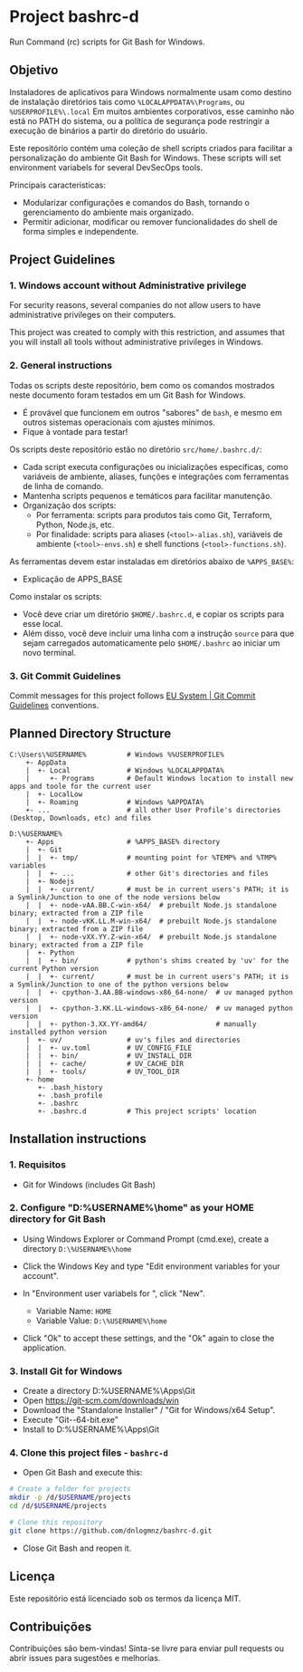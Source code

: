 # Project bashrc-d
Run Command (rc) scripts for Git Bash for Windows.  

## Objetivo

Instaladores de aplicativos para Windows normalmente usam como destino de instalação diretórios tais como `%LOCALAPPDATA%\Programs`, ou `%USERPROFILE%\.local`
Em muitos ambientes corporativos, esse caminho não está no PATH do sistema, ou a política de segurança pode restringir a execução de binários a partir do diretório do usuário.
 
Este repositório contém uma coleção de shell scripts criados para facilitar a personalização do ambiente Git Bash for Windows.
These scripts will set environment variabels for several DevSecOps tools.  

Principais caracteristicas:  
- Modularizar configurações e comandos do Bash, tornando o gerenciamento do ambiente mais organizado.
- Permitir adicionar, modificar ou remover funcionalidades do shell de forma simples e independente.


## Project Guidelines

### 1. Windows account without Administrative privilege  

For security reasons, several companies do not allow users to have administrative privileges on their computers.  

This project was created to comply with this restriction, and assumes that you will install all tools without administrative privileges in Windows.  

### 2. General instructions

Todas os scripts deste repositório, bem como os comandos mostrados neste documento foram testados em um Git Bash for Windows.  
- É provável que funcionem em outros "sabores" de `bash`, e mesmo em outros sistemas operacionais com ajustes mínimos.  
- Fique à vontade para testar!  

Os scripts deste repositório estão no diretório `src/home/.bashrc.d/`:
- Cada script executa configurações ou inicializações específicas, como variáveis de ambiente, aliases, funções e integrações com ferramentas de linha de comando.  
- Mantenha scripts pequenos e temáticos para facilitar manutenção.
- Organização dos scripts:
  - Por ferramenta: scripts para produtos tais como Git, Terraform, Python, Node.js, etc.  
  - Por finalidade: scripts para aliases (`<tool>-alias.sh`), variáveis de ambiente (`<tool>-envs.sh`) e shell functions (`<tool>-functions.sh`).  

As ferramentas devem estar instaladas em diretórios abaixo de `%APPS_BASE%`:  
- Explicação de APPS_BASE

Como instalar os scripts:
- Você deve criar um diretório `$HOME/.bashrc.d`, e copiar os scripts para esse local.
- Além disso, você deve incluir uma linha com a instrução `source` para que sejam carregados automaticamente pelo `$HOME/.bashrc` ao iniciar um novo terminal.


### 3. Git Commit Guidelines
Commit messages for this project follows [EU System | Git Commit Guidelines](https://ec.europa.eu/component-library/v1.15.0/eu/docs/conventions/git/) conventions.  


## Planned Directory Structure
```
C:\Users\%USERNAME%          # Windows %%USERPROFILE%
    +- AppData
    |  +- Local              # Windows %LOCALAPPDATA%
    |     +- Programs        # Default Windows location to install new apps and toole for the current user
    |  +- LocalLow
    |  +- Roaming            # Windows %APPDATA%
    +- ...                   # all other User Profile's directories (Desktop, Downloads, etc) and files

D:\%USERNAME%
    +- Apps                  # %APPS_BASE% directory
    |  +- Git
    |  |  +- tmp/            # mounting point for %TEMP% and %TMP% variables
    |  |  +- ...             # other Git's directories and files
    |  +- Nodejs
    |  |  +- current/        # must be in current users's PATH; it is a Symlink/Junction to one of the node versions below
    |  |  +- node-vAA.BB.C-win-x64/  # prebuilt Node.js standalone binary; extracted from a ZIP file
    |  |  +- node-vKK.LL.M-win-x64/  # prebuilt Node.js standalone binary; extracted from a ZIP file
    |  |  +- node-vXX.YY.Z-win-x64/  # prebuilt Node.js standalone binary; extracted from a ZIP file
    |  +- Python
    |  |  +- bin/            # python's shims created by 'uv' for the current Python version
    |  |  +- current/        # must be in current users's PATH; it is a Symlink/Junction to one of the python versions below
    |  |  +- cpython-3.AA.BB-windows-x86_64-none/  # uv managed python version
    |  |  +- cpython-3.KK.LL-windows-x86_64-none/  # uv managed python version
    |  |  +- python-3.XX.YY-amd64/                 # manually installed python version
    |  +- uv/                # uv's files and directories
    |  |  +- uv.toml         # UV_CONFIG_FILE 
    |  |  +- bin/            # UV_INSTALL_DIR
    |  |  +- cache/          # UV_CACHE_DIR
    |  |  +- tools/          # UV_TOOL_DIR      
    +- home
       +- .bash_history
       +- .bash_profile
       +- .bashrc
       +- .bashrc.d          # This project scripts' location  
```


## Installation instructions

### 1. Requisitos

- Git for Windows (includes Git Bash)


### 2. Configure "D:\%USERNAME%\home" as your HOME directory for Git Bash

- Using Windows Explorer or Command Prompt (cmd.exe), create a directory `D:\%USERNAME%\home`  

- Click the Windows Key and type "Edit environment variables for your account".  

- In "Environment user variabels for <your name>", click "New".
  - Variable Name: `HOME`  
  - Variable Value: `D:\%USERNAME%\home`  
  
- Click "Ok" to accept these settings, and the "Ok" again to close the application.  


### 3. Install Git for Windows

- Create a directory D:\%USERNAME%\Apps\Git  
- Open https://git-scm.com/downloads/win  
- Download the "Standalone Installer" / "Git for Windows/x64 Setup".  
- Execute "Git-<version>-64-bit.exe"  
- Install to D:\%USERNAME%\Apps\Git  


### 4. Clone this project files - `bashrc-d`
- Open Git Bash and execute this:  
```Bash
# Create a folder for projects
mkdir -p /d/$USERNAME/projects
cd /d/$USERNAME/projects

# Clone this repository
git clone https://github.com/dnlogmnz/bashrc-d.git
```
- Close Git Bash and reopen it. 

## Licença

Este repositório está licenciado sob os termos da licença MIT.

## Contribuições

Contribuições são bem-vindas! Sinta-se livre para enviar pull requests ou abrir issues para sugestões e melhorias.
